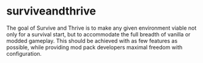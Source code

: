 # surviveandthrive

The goal of Survive and Thrive is to make any given environment viable not only for a survival start, 
but to accommodate the full breadth of vanilla or modded gameplay. 
This should be achieved with as few features as possible, while providing mod pack developers maximal freedom with configuration.

